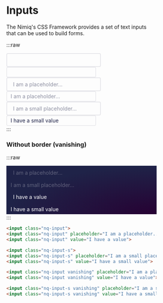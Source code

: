 <style >
  html{font-size:8px}.nq-h1,.nq-style h1{font-size:3rem;line-height:1.2;font-weight:700;margin:3rem 0}.nq-h2,.nq-style h2{font-size:2.5rem;line-height:1.2;font-weight:700;margin:2.5rem 0}.nq-h3,.nq-style h3{font-size:2rem;line-height:1.2;font-weight:700;margin:2rem 0}.nq-style p,.nq-text{font-size:2rem;line-height:1.3125;color:rgba(31,35,72,.7);margin:2rem 0}.nq-text-s{font-size:1.75rem;line-height:1.2;font-weight:600;margin:1rem 0}.nq-label{font-size:1.75rem;line-height:.857;font-weight:600;text-transform:uppercase;letter-spacing:.107em;margin:1rem 0;color:rgba(31,35,72,.7)}.nq-notice{font-weight:600;font-size:2rem}.nq-notice.info{color:var(--nimiq-light-blue)}.nq-notice.success{color:var(--nimiq-green)}.nq-notice.warning{color:var(--nimiq-orange)}.nq-notice.error{color:var(--nimiq-red)}.nq-link,.nq-style a,.nq-text a{color:var(--nimiq-light-blue);text-decoration:none;cursor:pointer}.nq-link:active,.nq-link:hover{text-decoration:underline}.nq-list,.nq-style ol,.nq-style ul{font-size:2rem;margin:2rem 0}.nq-list li,.nq-style li{margin:.5rem 0}.nq-button-s::-moz-focus-inner,.nq-button::-moz-focus-inner{border:0}.nq-button{position:relative;height:7.5rem;line-height:2.5rem;background-image:var(--nimiq-blue-bg);color:var(--nimiq-white);font-size:2rem;font-weight:700;text-transform:uppercase;letter-spacing:.094em;border:none;padding:0 4rem;border-radius:500px;min-width:25rem;margin:2rem auto;box-shadow:0 .5rem 1.5rem rgba(0,0,0,.15);cursor:pointer;transition:transform 450ms var(--nimiq-ease),box-shadow 450ms var(--nimiq-ease);will-change:box-shadow;text-decoration:none;display:block;text-align:center;font-family:inherit}a.nq-button{display:inline-flex;color:var(--nimiq-white);justify-content:center;align-items:center}.nq-button:not([disabled])::before{content:"";position:absolute;left:0;top:0;right:0;bottom:0;border-radius:500px;background-image:var(--nimiq-blue-bg-darkened);opacity:0;transition:opacity .3s var(--nimiq-ease);z-index:-1}.nq-button:focus,.nq-button:hover{box-shadow:0 1rem 2.5rem rgba(0,0,0,.2);transform:translate3D(0,-2px,0)}.nq-button:active::before,.nq-button:focus::before,.nq-button:hover::before{opacity:1}.nq-button:active{outline:0;box-shadow:0 .2rem .3rem rgba(0,0,0,.2);transform:translate3D(0,1px,0);transition:transform .2s cubic-bezier(.41,.34,.26,1.55),box-shadow .2s cubic-bezier(.41,.34,.26,1.55)!important}.nq-button-pill,.nq-button-s{display:inline-block;font-size:1.75rem;line-height:3.375rem;height:3.375rem;text-decoration:none;font-weight:700;padding:0 1.5rem;background-color:rgba(31,35,72,.07);color:var(--nimiq-blue);border-radius:1.6875rem;transition:color .3s var(--nimiq-ease),background-color .3s var(--nimiq-ease);will-change:color,background-color;border:none;cursor:pointer;position:relative;font-family:inherit}.nq-button-s[disabled]{opacity:.4;cursor:not-allowed}.nq-button-pill::before,.nq-button-s::before{content:'';display:block;position:absolute;left:-1.5rem;top:-1.5rem;right:-1.5rem;bottom:-1.5rem}.nq-button-s:active,.nq-button-s:focus,.nq-button-s:hover{color:var(--nimiq-blue-darkened);background:rgba(31,35,72,.12)}.nq-button-s[disabled]:hover{background:rgba(31,35,72,.07)}.nq-button-pill{color:var(--nimiq-white);background:var(--nimiq-blue);background-image:var(--nimiq-blue-bg)}.nq-button-pill:active,.nq-button-pill:focus,.nq-button-pill:hover{background:var(--nimiq-blue-darkened);background-image:var(--nimiq-blue-bg-darkened)}.nq-button.light-blue{background:var(--nimiq-light-blue);background-image:var(--nimiq-light-blue-bg)}.nq-button.light-blue::before{background-image:var(--nimiq-light-blue-bg-darkened)}.nq-button.light-blue.inverse{color:var(--nimiq-light-blue)}.nq-button.light-blue.inverse:active,.nq-button.light-blue.inverse:focus,.nq-button.light-blue.inverse:hover{color:var(--nimiq-light-blue-darkened)}.nq-button-s.light-blue{color:var(--nimiq-light-blue);background:rgba(5,130,202,.1)}.nq-button-s.light-blue:active,.nq-button-s.light-blue:focus,.nq-button-s.light-blue:hover{color:var(--nimiq-light-blue-darkened);background:rgba(5,130,202,.2)}.nq-button-s.light-blue[disabled]:hover{color:var(--nimiq-light-blue);background:rgba(5,130,202,.1)}.nq-button-pill.light-blue{background:var(--nimiq-light-blue);background-image:var(--nimiq-light-blue-bg)}.nq-button-pill.light-blue:active,.nq-button-pill.light-blue:focus,.nq-button-pill.light-blue:hover{background:var(--nimiq-light-blue-darkened);background-image:var(--nimiq-light-blue-bg-darkened)}.nq-button.green{background:var(--nimiq-green);background-image:var(--nimiq-green-bg)}.nq-button.green::before{background-image:var(--nimiq-green-bg-darkened)}.nq-button.green.inverse{color:var(--nimiq-green)}.nq-button.green.inverse:active,.nq-button.green.inverse:focus,.nq-button.green.inverse:hover{color:var(--nimiq-green-darkened)}.nq-button-s.green{color:var(--nimiq-green);background:rgba(33,188,165,.1)}.nq-button-s.green:active,.nq-button-s.green:focus,.nq-button-s.green:hover{color:var(--nimiq-green-darkened);background:rgba(33,188,165,.2)}.nq-button-s.green[disabled]:hover{color:var(--nimiq-green);background:rgba(33,188,165,.1)}.nq-button-pill.green{background:var(--nimiq-green);background-image:var(--nimiq-green-bg)}.nq-button-pill.green:active,.nq-button-pill.green:focus,.nq-button-pill.green:hover{background:var(--nimiq-green-darkened);background-image:var(--nimiq-green-bg-darkened)}.nq-button.orange{background:var(--nimiq-orange);background-image:var(--nimiq-orange-bg)}.nq-button.orange::before{background-image:var(--nimiq-orange-bg-darkened)}.nq-button.orange.inverse{color:var(--nimiq-orange)}.nq-button.orange.inverse:active,.nq-button.orange.inverse:focus,.nq-button.orange.inverse:hover{color:var(--nimiq-orange-darkened)}.nq-button-s.orange{color:var(--nimiq-orange);background:rgba(252,135,2,.1)}.nq-button-s.orange:active,.nq-button-s.orange:focus,.nq-button-s.orange:hover{color:var(--nimiq-orange-darkened);background:rgba(252,135,2,.2)}.nq-button-s.orange[disabled]:hover{color:var(--nimiq-orange);background:rgba(252,135,2,.1)}.nq-button-pill.orange{background:var(--nimiq-orange);background-image:var(--nimiq-orange-bg)}.nq-button-pill.orange:active,.nq-button-pill.orange:focus,.nq-button-pill.orange:hover{background:var(--nimiq-orange-darkened);background-image:var(--nimiq-orange-bg-darkened)}.nq-button.red{background:var(--nimiq-red);background-image:var(--nimiq-red-bg)}.nq-button.red::before{background:var(--nimiq-red-bg-darkened)}.nq-button.red.inverse{color:var(--nimiq-red)}.nq-button.red.inverse:active,.nq-button.red.inverse:focus,.nq-button.red.inverse:hover{color:var(--nimiq-red-darkened)}.nq-button-s.red{color:var(--nimiq-red);background:rgba(216,65,51,.1)}.nq-button-s.red:active,.nq-button-s.red:focus,.nq-button-s.red:hover{color:var(--nimiq-red-darkened);background:rgba(216,65,51,.2)}.nq-button-s.red[disabled]:hover{color:var(--nimiq-red);background:rgba(216,65,51,.1)}.nq-button-pill.red{background:var(--nimiq-red);background-image:var(--nimiq-red-bg)}.nq-button-pill.red:active,.nq-button-pill.red:focus,.nq-button-pill.red:hover{background:var(--nimiq-red-darkened);background-image:var(--nimiq-red-bg-darkened)}.nq-button.gold{background:var(--nimiq-gold);background-image:var(--nimiq-gold-bg)}.nq-button.gold:before{background:var(--nimiq-gold-bg-darkened)}.nq-button.gold.inverse{color:var(--nimiq-gold)}.nq-button.gold.inverse:active,.nq-button.gold.inverse:focus,.nq-button.gold.inverse:hover{color:var(--nimiq-gold-darkened)}.nq-button-pill.gold{background:var(--nimiq-gold);background-image:var(--nimiq-gold-bg)}.nq-button-pill.gold:active,.nq-button-pill.gold:focus,.nq-button-pill.gold:hover{background:var(--nimiq-gold-darkened);background-image:var(--nimiq-gold-bg-darkened)}.nq-button.inverse{background:var(--nimiq-white);color:var(--nimiq-blue);transition:transform 450ms var(--nimiq-ease),box-shadow 450ms var(--nimiq-ease),color .3s var(--nimiq-ease)}.nq-button.inverse::before{background:#eff0f2}.nq-button-s.inverse{background:rgba(255,255,255,.2);color:var(--nimiq-white)}.nq-button-s.inverse:active,.nq-button-s.inverse:focus,.nq-button-s.inverse:hover{background:rgba(255,255,255,.25)}.nq-button[disabled]{background:rgba(31,35,72,.07);color:rgba(31,35,72,.3);box-shadow:none!important;transform:none;cursor:not-allowed}.nq-button[disabled]:active,.nq-button[disabled]:hover{transform:none}.nq-button.inverse[disabled],.nq-button.inverse[disabled]:active,.nq-button.inverse[disabled]:hover{background:rgba(255,255,255,.2);color:rgba(255,255,255,.5)}.nq-button-pill::after,.nq-button-s::after,.nq-button::after{content:"";position:absolute;left:-5px;top:-5px;right:-5px;bottom:-5px;border:2px solid rgba(5,130,202,.5);border-radius:500px;opacity:0}.nq-button-pill.inverse::after,.nq-button-s.inverse::after,.nq-button.inverse::after{border-color:rgba(255,255,255,.4)}.nq-button-pill:focus,.nq-button-s:focus,.nq-button:focus{outline:0}.nq-button-pill:focus::after,.nq-button-s:focus::after,.nq-button:focus::after{opacity:1}.nq-input,.nq-input-s{font-family:inherit;font-size:inherit;font-weight:inherit;padding:1.25rem 2.25rem;border:none;--border-color:rgba(31, 35, 72, 0.1);box-shadow:inset 0 0 0 .25rem var(--border-color);color:var(--nimiq-blue);background:0 0;border-radius:.5rem;outline:0;transition:color .2s ease,box-shadow .2s ease;background-clip:padding-box}.nq-input-s{padding:.6875rem 1.4375rem;box-shadow:inset 0 0 0 .1875rem var(--border-color)}.nq-input-s.vanishing,.nq-input.vanishing{--border-color:rgba(31, 35, 72, 0)}.nq-input-s::placeholder,.nq-input::placeholder{color:rgba(31,35,72,.5);transition:color .2s ease}.nq-input-s:hover,.nq-input:hover{--border-color:rgba(31, 35, 72, 0.14)}.nq-input-s:focus::placeholder,.nq-input-s:hover::placeholder,.nq-input:focus::placeholder,.nq-input:hover::placeholder{color:rgba(5,130,202,.7)}.nq-input-s.vanishing:focus,.nq-input-s:focus,.nq-input.vanishing:focus,.nq-input:focus{--border-color:rgba(5, 130, 202, 0.2);color:var(--nimiq-light-blue)}body,html{box-sizing:border-box;-webkit-overflow-scrolling:touch;min-width:300px}*,:after,:before{box-sizing:inherit}.flex-grow{flex-grow:1}.flex-grow-half{flex-grow:.5}.flex-grow-double{flex-grow:2}.hidden{visibility:hidden}.display-none{display:none!important}.nq-card{max-width:75rem;background:var(--nimiq-card-bg);border-radius:1.25rem;box-shadow:0 .5rem 3.5rem rgba(0,0,0,.111158);margin:2rem;color:var(--nimiq-blue)}@media (max-width:450px){.nq-card{margin:2rem 1rem}}.nq-card-header{padding:4rem;text-align:center;border-top-left-radius:1rem;border-top-right-radius:1rem}@media (max-width:450px){.nq-card-header{padding:3rem}}.nq-card-header .nq-h1,.nq-card-header .nq-h2{margin:0}.nq-card-header .nq-notice{margin:3rem 0 0;text-align:center}.nq-card-body{padding:4rem}@media (max-width:450px){.nq-card-body{padding:3rem}}.nq-card-header+.nq-card-body{padding-top:1rem}.nq-card-body>:first-child{margin-top:0}.nq-card-body>:last-child{margin-bottom:0}.nq-card-footer{padding:1rem;border-bottom-left-radius:1rem;border-bottom-right-radius:1rem}.nq-card-body+.nq-card-footer{padding-top:0}.margin-top-5{margin-top:5rem}.margin-top-4{margin-top:4rem}.margin-top-3{margin-top:3rem}.margin-top-2{margin-top:2rem}.margin-top-1{margin-top:1rem}.nq-shadow{box-shadow:0 .5rem 1.5rem rgba(0,0,0,.15)}.nq-shadow-l{box-shadow:0 .5rem 2.5rem rgba(0,0,0,.15)}:root{--nimiq-blue:#1F2348;--nimiq-light-blue:#0582CA;--nimiq-gold:#E9B213;--nimiq-green:#21BCA5;--nimiq-orange:#FC8702;--nimiq-red:#D94432;--nimiq-purple:#5F4B8B;--nimiq-pink:#FA7268;--nimiq-light-green:#88B04B;--nimiq-brown:#795548;--nimiq-gray:#F4F4F4;--nimiq-light-gray:#FAFAFA;--nimiq-white:#FFF;--nimiq-light-blue-on-dark:#0CA6FE;--nimiq-red-on-dark:#FF5C48;--nimiq-blue-darkened:#151833;--nimiq-light-blue-darkened:#0071C3;--nimiq-gold-darkened:#E5A212;--nimiq-green-darkened:#20B29E;--nimiq-orange-darkened:#FC7500;--nimiq-red-darkened:#D13030;--nimiq-blue-bg:radial-gradient(100% 100% at bottom right, #260133, var(--nimiq-blue));--nimiq-light-blue-bg:radial-gradient(100% 100% at bottom right, #265DD7, var(--nimiq-light-blue));--nimiq-gold-bg:radial-gradient(100% 100% at bottom right, #EC991C, var(--nimiq-gold));--nimiq-green-bg:radial-gradient(100% 100% at bottom right, #41A38E, var(--nimiq-green));--nimiq-orange-bg:radial-gradient(100% 100% at bottom right, #FD6216, var(--nimiq-orange));--nimiq-red-bg:radial-gradient(100% 100% at bottom right, #CC3047, var(--nimiq-red));--nimiq-purple-bg:radial-gradient(100% 100% at bottom right, #4D4C96, var(--nimiq-purple));--nimiq-pink-bg:radial-gradient(100% 100% at bottom right, #E0516B, var(--nimiq-pink));--nimiq-light-green-bg:radial-gradient(100% 100% at bottom right, #70B069, var(--nimiq-light-green));--nimiq-brown-bg:radial-gradient(100% 100% at bottom right, #724147, var(--nimiq-brown));--nimiq-blue-bg-darkened:radial-gradient(100% 100% at bottom right, #180021, var(--nimiq-blue-darkened));--nimiq-light-blue-bg-darkened:radial-gradient(100% 100% at bottom right, #2355C4, var(--nimiq-light-blue-darkened));--nimiq-gold-bg-darkened:radial-gradient(100% 100% at bottom right, #E58A1B, var(--nimiq-gold-darkened));--nimiq-green-bg-darkened:radial-gradient(100% 100% at bottom right, #3D9988, var(--nimiq-green-darkened));--nimiq-orange-bg-darkened:radial-gradient(100% 100% at bottom right, #EA5200, var(--nimiq-orange-darkened));--nimiq-red-bg-darkened:radial-gradient(100% 100% at bottom right, #BF2D46, var(--nimiq-red-darkened));--nimiq-highlight-bg:rgba(31, 35, 72, 0.06);--nimiq-card-bg:white}.nq-blue{color:var(--nimiq-blue)!important}.nq-light-blue{color:var(--nimiq-light-blue)!important}.nq-gold{color:var(--nimiq-gold)!important}.nq-green{color:var(--nimiq-green)!important}.nq-orange{color:var(--nimiq-orange)!important}.nq-red{color:var(--nimiq-red)!important}.nq-purple{color:var(--nimiq-purple)!important}.nq-pink{color:var(--nimiq-pink)!important}.nq-light-green{color:var(--nimiq-light-green)!important}.nq-brown{color:var(--nimiq-brown)!important}.nq-blue-bg{background:var(--nimiq-blue);background-image:var(--nimiq-blue-bg)}.nq-light-blue-bg{background:var(--nimiq-light-blue);background-image:var(--nimiq-light-blue-bg)}.nq-gold-bg{background:var(--nimiq-gold);background-image:var(--nimiq-gold-bg)}.nq-green-bg{background:var(--nimiq-green);background-image:var(--nimiq-green-bg)}.nq-orange-bg{background:var(--nimiq-orange);background-image:var(--nimiq-orange-bg)}.nq-red-bg{background:var(--nimiq-red);background-image:var(--nimiq-red-bg)}.nq-purple-bg{background:var(--nimiq-purple);background-image:var(--nimiq-purple-bg)}.nq-pink-bg{background:var(--nimiq-pink);background-image:var(--nimiq-pink-bg)}.nq-light-green-bg{background:var(--nimiq-light-green);background-image:var(--nimiq-light-green-bg)}.nq-brown-bg{background:var(--nimiq-brown);background-image:var(--nimiq-brown-bg)}.nq-gray-bg{background:var(--nimiq-gray)}.nq-blue-bg,.nq-blue-bg .nq-link,.nq-gold-bg,.nq-gold-bg .nq-link,.nq-green-bg,.nq-green-bg .nq-link,.nq-light-blue-bg,.nq-light-blue-bg .nq-link,.nq-orange-bg,.nq-orange-bg .nq-link,.nq-red-bg,.nq-red-bg .nq-link{color:var(--nimiq-white)}.nq-blue-bg .nq-label,.nq-blue-bg .nq-text,.nq-gold-bg .nq-label,.nq-gold-bg .nq-text,.nq-green-bg .nq-label,.nq-green-bg .nq-text,.nq-light-blue-bg .nq-label,.nq-light-blue-bg .nq-text,.nq-orange-bg .nq-label,.nq-orange-bg .nq-text,.nq-red-bg .nq-label,.nq-red-bg .nq-text{color:rgba(255,255,255,.7)}.nq-blue-bg,.nq-blue-bg .nq-card .nq-blue-bg{--nimiq-light-blue:var(--nimiq-light-blue-on-dark);--nimiq-red:var(--nimiq-red-on-dark)}.nq-blue-bg .nq-button.inverse,.nq-blue-bg .nq-card{--nimiq-light-blue:#0582CA;--nimiq-red:#D94432}.nq-blue-bg .nq-input,.nq-blue-bg .nq-input-s{--border-color:rgba(255, 255, 255, 0.2);color:var(--nimiq-white)}.nq-blue-bg .nq-input-s.vanishing,.nq-blue-bg .nq-input.vanishing{--border-color:rgba(255, 255, 255, 0)}.nq-blue-bg .nq-input-s::placeholder,.nq-blue-bg .nq-input::placeholder{color:rgba(255,255,255,.3)}.nq-blue-bg .nq-input-s:focus,.nq-blue-bg .nq-input-s:hover,.nq-blue-bg .nq-input:focus,.nq-blue-bg .nq-input:hover{--border-color:rgba(255, 255, 255, 0.3);color:var(--nimiq-white)}.nq-icon{width:1em;height:1em}html{--nimiq-ease:cubic-bezier(0.25, 0, 0, 1);--attr-duration:.2s;--movement-duration:.4s}
</style>

<script setup>
import { useDark } from '@vueuse/core'
const isDark = useDark()
console.log(isDark)
</script>

# Inputs

The Nimiq's CSS Framework provides a set of text inputs that can be used to build forms.

:::raw
<div grid="~ md:cols-2" :class="{ 'nq-blue-bg': isDark }" bg="!white dark:!transparent !none" gap-16 mt-32 mb-48>
  <input class="nq-input">
  <input class="nq-input-s" h-max self-center>

  <input class="nq-input" placeholder="I am a placeholder...">
  <input class="nq-input-s" h-max self-center placeholder="I am a placeholder...">

  <input class="nq-input" placeholder="I am a small placeholder...">
  <input class="nq-input-s" h-max self-center value="I have a small value">
</div>
:::

### Without border (vanishing)

:::raw
<div grid="~ md:cols-2" gap-16 mb-16 class="nq-blue-bg" bg="!white dark:!transparent !none " my-32>
  <input class="nq-input vanishing" placeholder="I am a placeholder...">
  <input class="nq-input-s vanishing" h-max self-center placeholder="I am a small placeholder...">

  <input class="nq-input vanishing" value="I have a value">
  <input class="nq-input-s vanishing" h-max self-center value="I have a small value">
</div>
:::

```html
<input class="nq-input">
<input class="nq-input" placeholder="I am a placeholder...">
<input class="nq-input" value="I have a value">

<input class="nq-input-s">
<input class="nq-input-s" placeholder="I am a small placeholder...">
<input class="nq-input-s" value="I have a small value">

<input class="nq-input vanishing" placeholder="I am a placeholder...">
<input class="nq-input vanishing" value="I have a value">

<input class="nq-input-s vanishing" placeholder="I am a small placeholder...">
<input class="nq-input-s vanishing" value="I have a small value">
```
